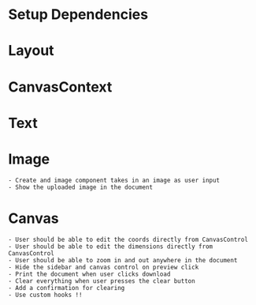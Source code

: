 # Setup Dependencies
<!-- - Install tailwind -->
<!-- - Install neodrag -->
<!-- - Install react-router -->
<!-- - Install react-feather -->

# Layout
<!-- - Create the left sidebar that has the two links -->
<!-- - Create the two routes that are linked in the sidebar -->
<!-- - Design the CanvasControl component with all the elements -->
<!-- - Design the document canvas which is just a blank div -->

# CanvasContext
<!-- - Create a context that stores the n of elements in the document  -->
<!-- - The context should keep track of every component's coords and dimensions -->
<!-- - The context should link with localStorage -->

# Text
<!-- - Create a text field component with just hard coded text that can be dragged around in the document -->
<!-- - Make the text field something that can be interacted with using inputs -->
<!-- - User should be able to click and create this component as many times as they want all over the document   -->
<!-- - Retain the component and its state in the document on refresh -->

# Image
    - Create and image component takes in an image as user input
    - Show the uploaded image in the document

# Canvas
<!-- - Display the coords of the seleted component in CanvasControl -->
<!-- - Show the coords of the selected component in the right sidebar -->
<!-- - User should be able to delete any component on delete icon click -->
    - User should be able to edit the coords directly from CanvasControl
    - User should be able to edit the dimensions directly from CanvasControl
    - User should be able to zoom in and out anywhere in the document
    - Hide the sidebar and canvas control on preview click
    - Print the document when user clicks download
    - Clear everything when user presses the clear button
    - Add a confirmation for clearing
    - Use custom hooks !!
